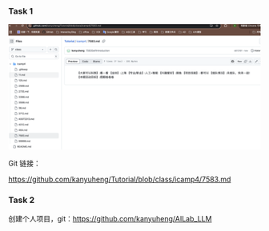 ### Task 1

![image-20250129203529094](./git.png)

Git 链接：

https://github.com/kanyuheng/Tutorial/blob/class/icamp4/7583.md



### Task 2

创建个人项目，git：https://github.com/kanyuheng/AILab_LLM